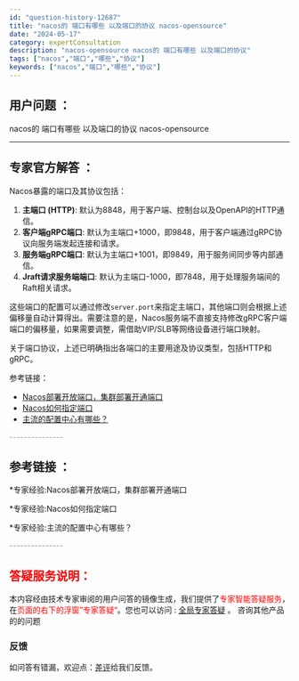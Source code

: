 ```yaml
---
id: "question-history-12687"
title: "nacos的 端口有哪些 以及端口的协议 nacos-opensource"
date: "2024-05-17"
category: expertConsultation
description: "nacos-opensource nacos的 端口有哪些 以及端口的协议"
tags: ["nacos","端口","哪些","协议"]
keywords: ["nacos","端口","哪些","协议"]
---
```


## 用户问题 ： 
 nacos的 端口有哪些 以及端口的协议 nacos-opensource 

---------------
## 专家官方解答 ：

Nacos暴露的端口及其协议包括：

1. **主端口 (HTTP)**: 默认为8848，用于客户端、控制台以及OpenAPI的HTTP通信。
2. **客户端gRPC端口**: 默认为主端口+1000，即9848，用于客户端通过gRPC协议向服务端发起连接和请求。
3. **服务端gRPC端口**: 默认为主端口+1001，即9849，用于服务间同步等内部通信。
4. **Jraft请求服务端端口**: 默认为主端口-1000，即7848，用于处理服务端间的Raft相关请求。

这些端口的配置可以通过修改`server.port`来指定主端口，其他端口则会根据上述偏移量自动计算得出。需要注意的是，Nacos服务端不直接支持修改gRPC客户端端口的偏移量，如果需要调整，需借助VIP/SLB等网络设备进行端口映射。

关于端口协议，上述已明确指出各端口的主要用途及协议类型，包括HTTP和gRPC。

参考链接：
- [Nacos部署开放端口，集群部署开通端口](https://nacos.io/docs/latest/guide/admin/cluster-mode-quick-start/)
- [Nacos如何指定端口](https://nacos.io/docs/latest/guide/admin/cluster-mode-quick-start/)
- [主流的配置中心有哪些？](https://nacos.io/docs/latest/guide/admin/cluster-mode-quick-start/)


<font color="#949494">---------------</font> 


## 参考链接 ：

*专家经验:Nacos部署开放端口，集群部署开通端口 
 
 *专家经验:Nacos如何指定端口 
 
 *专家经验:主流的配置中心有哪些？ 


 <font color="#949494">---------------</font> 
 


## <font color="#FF0000">答疑服务说明：</font> 

本内容经由技术专家审阅的用户问答的镜像生成，我们提供了<font color="#FF0000">专家智能答疑服务</font>，在<font color="#FF0000">页面的右下的浮窗”专家答疑“</font>。您也可以访问 : [全局专家答疑](https://opensource.alibaba.com/chatBot) 。 咨询其他产品的的问题

### 反馈
如问答有错漏，欢迎点：[差评](https://ai.nacos.io/user/feedbackByEnhancerGradePOJOID?enhancerGradePOJOId=13853)给我们反馈。
